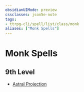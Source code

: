 ```yaml
---
obsidianUIMode: preview
cssclasses: json5e-note
tags:
- ttrpg-cli/spell/list/class/monk
aliases: ["Monk Spells"]
---
```

# Monk Spells

## 9th Level

- [Astral Projection](3-Mechanics/CLI/spells/astral-projection.md "PHB")